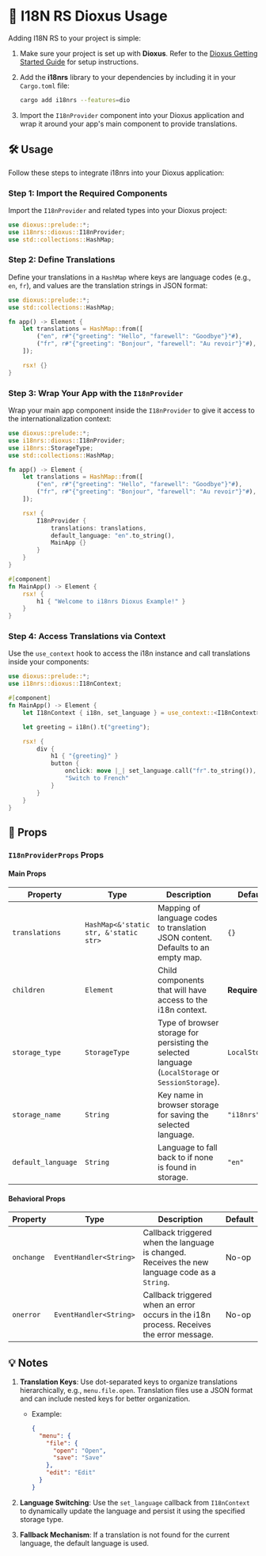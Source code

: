 # 🧬 I18N RS Dioxus Usage

Adding I18N RS to your project is simple:

1. Make sure your project is set up with **Dioxus**. Refer to the [Dioxus Getting Started Guide](https://dioxuslabs.com/learn/0.6/getting_started) for setup instructions.

1. Add the **i18nrs** library to your dependencies by including it in your `Cargo.toml` file:

   ```sh
   cargo add i18nrs --features=dio
   ```

1. Import the `I18nProvider` component into your Dioxus application and wrap it around your app's main component to provide translations.

## 🛠️ Usage

Follow these steps to integrate i18nrs into your Dioxus application:

### Step 1: Import the Required Components

Import the `I18nProvider` and related types into your Dioxus project:

```rust
use dioxus::prelude::*;
use i18nrs::dioxus::I18nProvider;
use std::collections::HashMap;
```

### Step 2: Define Translations

Define your translations in a `HashMap` where keys are language codes (e.g., `en`, `fr`), and values are the translation strings in JSON format:

```rust
use dioxus::prelude::*;
use std::collections::HashMap;

fn app() -> Element {
    let translations = HashMap::from([
        ("en", r#"{"greeting": "Hello", "farewell": "Goodbye"}"#),
        ("fr", r#"{"greeting": "Bonjour", "farewell": "Au revoir"}"#),
    ]);

    rsx! {}
}
```

### Step 3: Wrap Your App with the `I18nProvider`

Wrap your main app component inside the `I18nProvider` to give it access to the internationalization context:

```rust
use dioxus::prelude::*;
use i18nrs::dioxus::I18nProvider;
use i18nrs::StorageType;
use std::collections::HashMap;

fn app() -> Element {
    let translations = HashMap::from([
        ("en", r#"{"greeting": "Hello", "farewell": "Goodbye"}"#),
        ("fr", r#"{"greeting": "Bonjour", "farewell": "Au revoir"}"#),
    ]);

    rsx! {
        I18nProvider {
            translations: translations,
            default_language: "en".to_string(),
            MainApp {}
        }
    }
}

#[component]
fn MainApp() -> Element {
    rsx! {
        h1 { "Welcome to i18nrs Dioxus Example!" }
    }
}
```

### Step 4: Access Translations via Context

Use the `use_context` hook to access the i18n instance and call translations inside your components:

```rust
use dioxus::prelude::*;
use i18nrs::dioxus::I18nContext;

#[component]
fn MainApp() -> Element {
    let I18nContext { i18n, set_language } = use_context::<I18nContext>();

    let greeting = i18n().t("greeting");

    rsx! {
        div {
            h1 { "{greeting}" }
            button {
                onclick: move |_| set_language.call("fr".to_string()),
                "Switch to French"
            }
        }
    }
}
```

## 🔧 Props

### `I18nProviderProps` Props

#### Main Props

| Property           | Type                                  | Description                                                                                        | Default        |
| ------------------ | ------------------------------------- | -------------------------------------------------------------------------------------------------- | -------------- |
| `translations`     | `HashMap<&'static str, &'static str>` | Mapping of language codes to translation JSON content. Defaults to an empty map.                   | `{}`           |
| `children`         | `Element`                             | Child components that will have access to the i18n context.                                        | **Required**   |
| `storage_type`     | `StorageType`                         | Type of browser storage for persisting the selected language (`LocalStorage` or `SessionStorage`). | `LocalStorage` |
| `storage_name`     | `String`                              | Key name in browser storage for saving the selected language.                                      | `"i18nrs"`     |
| `default_language` | `String`                              | Language to fall back to if none is found in storage.                                              | `"en"`         |

#### Behavioral Props

| Property   | Type               | Description                                                                                    | Default |
| ---------- | ------------------ | ---------------------------------------------------------------------------------------------- | ------- |
| `onchange` | `EventHandler<String>` | Callback triggered when the language is changed. Receives the new language code as a `String`. | No-op   |
| `onerror`  | `EventHandler<String>` | Callback triggered when an error occurs in the i18n process. Receives the error message.       | No-op   |

## 💡 Notes

1. **Translation Keys**: Use dot-separated keys to organize translations hierarchically, e.g., `menu.file.open`. Translation files use a JSON format and can include nested keys for better organization.

   - Example:

     ```json
     {
       "menu": {
         "file": {
           "open": "Open",
           "save": "Save"
         },
         "edit": "Edit"
       }
     }
     ```

1. **Language Switching**: Use the `set_language` callback from `I18nContext` to dynamically update the language and persist it using the specified storage type.

1. **Fallback Mechanism**: If a translation is not found for the current language, the default language is used.
